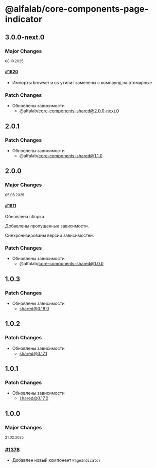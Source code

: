 # @alfalab/core-components-page-indicator

## 3.0.0-next.0

### Major Changes

<sup><time>08.10.2025</time></sup>

#### [#1620](https://github.com/core-ds/core-components/pull/1620)

- Импорты browser и os утилит заменены с компаунд на атомарные

### Patch Changes

- Обновлены зависимости
    - @alfalab/core-components-shared@2.0.0-next.0

## 2.0.1

### Patch Changes

- Обновлены зависимости
    - @alfalab/core-components-shared@1.1.0

## 2.0.0

### Major Changes

<sup><time>05.08.2025</time></sup>

#### [#1611](https://github.com/core-ds/core-components/pull/1611)

Обновлена сборка.

Добавлены пропущенные зависимости.

Синхронизированы версии зависимостей.

### Patch Changes

- Обновлены зависимости
    - @alfalab/core-components-shared@1.0.0

## 1.0.3

### Patch Changes

- Обновлены зависимости
    - shared@0.18.0

## 1.0.2

### Patch Changes

- Обновлены зависимости
    - shared@0.17.1

## 1.0.1

### Patch Changes

- Обновлены зависимости
    - shared@0.17.0

## 1.0.0

### Major Changes

<sup><time>21.02.2025</time></sup>

### [#1378](https://github.com/core-ds/core-components/pull/1378)

- Добавлен новый компонент `PageIndicator`
